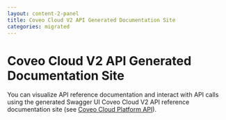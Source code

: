 ```yaml
---
layout: content-2-panel
title: Coveo Cloud V2 API Generated Documentation Site
categories: migrated
---
```


# Coveo Cloud V2 API Generated Documentation Site

You can visualize API reference documentation and interact with API calls using the generated Swagger UI Coveo Cloud V2 API reference documentation site (see [Coveo Cloud Platform API](https://platform.cloud.coveo.com/docs)).

 
